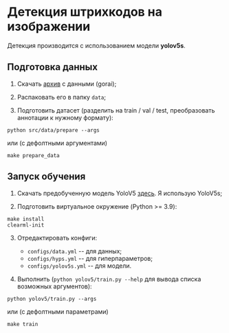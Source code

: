 # Детекция штрихкодов на изображении

Детекция производится с использованием модели **yolov5s**.

## Подготовка данных

1. Скачать [архив](https://disk.yandex.ru/d/nk-h0vv20EZvzg) с данными (gorai);


2. Распаковать его в папку `data`;


3. Подготовить датасет (разделить на train / val / test, преобразовать аннотации к нужному формату):

```shell
python src/data/prepare --args
```
или (с дефолтными аргументами)
```commandline
make prepare_data
```

## Запуск обучения

1. Скачать предобученную модель YoloV5 [здесь](https://github.com/ultralytics/yolov5/releases/tag/v6.1). Я использую YoloV5s;

2. Подготовить виртуальное окружение (Python >= 3.9):

```commandline
make install
clearml-init
```

3. Отредактировать конфиги:
   - `configs/data.yml` -- для данных;
   - `configs/hyps.yml` -- для гиперпараметров;
   - `configs/yolov5s.yml` -- для модели.


4. Выполнить (`python yolov5/train.py --help` для вывода списка возможных аргументов):

```commandline
python yolov5/train.py --args
```

или (с дефолтными параметрами)

```commandline
make train
```

